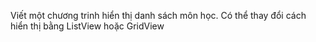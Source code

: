 Viết một chương trinh hiển thị danh sách môn học. Có thể thay đổi cách hiển
thị bằng ListView hoặc GridView
